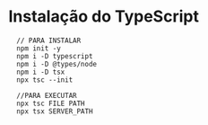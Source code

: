 # Instalação do TypeScript

```
  // PARA INSTALAR
  npm init -y
  npm i -D typescript
  npm i -D @types/node
  npm i -D tsx
  npx tsc --init
```

```
  //PARA EXECUTAR
  npx tsc FILE PATH
  npx tsx SERVER_PATH
```
